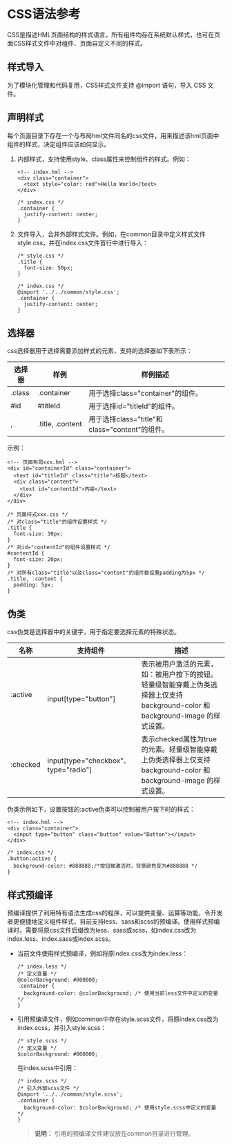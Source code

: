 # CSS语法参考


CSS是描述HML页面结构的样式语言。所有组件均存在系统默认样式，也可在页面CSS样式文件中对组件、页面自定义不同的样式。


## 样式导入

为了模块化管理和代码复用，CSS样式文件支持 \@import 语句，导入 CSS 文件。


## 声明样式

每个页面目录下存在一个与布局hml文件同名的css文件，用来描述该hml页面中组件的样式，决定组件应该如何显示。

1. 内部样式，支持使用style、class属性来控制组件的样式。例如：
  
   ```
   <!-- index.hml -->
   <div class="container">
     <text style="color: red">Hello World</text>
   </div>
   ```

   
   ```
   /* index.css */
   .container {
     justify-content: center;
   }
   ```

2. 文件导入，合并外部样式文件。例如，在common目录中定义样式文件style.css，并在index.css文件首行中进行导入：
  
   ```
   /* style.css */
   .title {
     font-size: 50px;
   }
   ```

   
   ```
   /* index.css */
   @import '../../common/style.css';
   .container {
     justify-content: center;
   }
   ```


## 选择器

css选择器用于选择需要添加样式的元素，支持的选择器如下表所示：

| 选择器 | 样例 | 样例描述 |
| -------- | -------- | -------- |
| .class | .container | 用于选择class="container"的组件。 |
| \#id | \#titleId | 用于选择id="titleId"的组件。 |
| , | .title,&nbsp;.content | 用于选择class="title"和class="content"的组件。 |

示例：


```
<!-- 页面布局xxx.hml -->
<div id="containerId" class="container">
  <text id="titleId" class="title">标题</text>
  <div class="content">
    <text id="contentId">内容</text>
  </div>
</div>
```


```
/* 页面样式xxx.css */
/* 对class="title"的组件设置样式 */
.title {
  font-size: 30px;
}
/* 对id="contentId"的组件设置样式 */
#contentId {
  font-size: 20px;
}
/* 对所有class="title"以及class="content"的组件都设置padding为5px */
.title, .content {
  padding: 5px;
}

```


## 伪类

css伪类是选择器中的关键字，用于指定要选择元素的特殊状态。



| 名称 | 支持组件 | 描述 |
| -------- | -------- | -------- |
| :active | <br/>input[type="button"] | 表示被用户激活的元素，如：被用户按下的按钮。轻量级智能穿戴上伪类选择器上仅支持background-color&nbsp;和background-image&nbsp;的样式设置。 |
| :checked | input[type="checkbox"、type="radio"] | 表示checked属性为true的元素。轻量级智能穿戴上伪类选择器上仅支持background-color&nbsp;和background-image&nbsp;的样式设置。 |

伪类示例如下，设置按钮的:active伪类可以控制被用户按下时的样式：


```
<!-- index.hml -->
<div class="container">
  <input type="button" class="button" value="Button"></input>
</div>
```


```
/* index.css */
.button:active {
  background-color: #888888;/*按钮被激活时，背景颜色变为#888888 */
}
```


## 样式预编译

预编译提供了利用特有语法生成css的程序，可以提供变量、运算等功能，令开发者更便捷地定义组件样式，目前支持less、sass和scss的预编译。使用样式预编译时，需要将原css文件后缀改为less、sass或scss，如index.css改为index.less、index.sass或index.scss。

- 当前文件使用样式预编译，例如将原index.css改为index.less：
  
  ```
  /* index.less */
  /* 定义变量 */
  @colorBackground: #000000;
  .container {
    background-color: @colorBackground; /* 使用当前less文件中定义的变量 */
  }
  ```

- 引用预编译文件，例如common中存在style.scss文件，将原index.css改为index.scss，并引入style.scss：
  
  ```
  /* style.scss */
  /* 定义变量 */
  $colorBackground: #000000;
  ```

  在index.scss中引用：

  
  ```
  /* index.scss */
  /* 引入外部scss文件 */
  @import '../../common/style.scss';
  .container {
    background-color: $colorBackground; /* 使用style.scss中定义的变量 */
  }
  ```

  
  >  **说明：**
  > 引用的预编译文件建议放在common目录进行管理。
